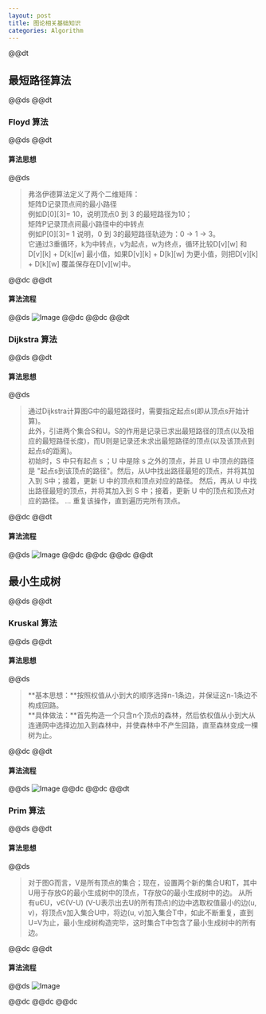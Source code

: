 ```yaml
---  
layout: post  
title: 图论相关基础知识  
categories: Algorithm  
---  
```

@@dt
## 最短路径算法
@@ds
@@dt
### Floyd 算法
@@ds
@@dt
#### 算法思想
@@ds
> 弗洛伊德算法定义了两个二维矩阵：  
> 矩阵D记录顶点间的最小路径  
> 例如D[0][3]= 10，说明顶点0 到 3 的最短路径为10；  
> 矩阵P记录顶点间最小路径中的中转点  
> 例如P[0][3]= 1 说明，0 到 3的最短路径轨迹为：0 -> 1 -> 3。  
> 它通过3重循环，k为中转点，v为起点，w为终点，循环比较D[v][w] 和 D[v][k] + D[k][w] 最小值，如果D[v][k] + D[k][w] 为更小值，则把D[v][k] + D[k][w] 覆盖保存在D[v][w]中。  

@@dc
@@dt
#### 算法流程
@@ds
![Image](https://s3.jpg.cm/2020/09/13/HIznw.jpg)
@@dc
@@dc
@@dt
### Dijkstra 算法
@@ds
@@dt
#### 算法思想
@@ds
> 通过Dijkstra计算图G中的最短路径时，需要指定起点s(即从顶点s开始计算)。  
> 此外，引进两个集合S和U。S的作用是记录已求出最短路径的顶点(以及相应的最短路径长度)，而U则是记录还未求出最短路径的顶点(以及该顶点到起点s的距离)。  
> 初始时，S 中只有起点 s ；U 中是除 s 之外的顶点，并且 U 中顶点的路径是 "起点s到该顶点的路径"。然后，从U中找出路径最短的顶点，并将其加入到 S中；接着，更新 U 中的顶点和顶点对应的路径。 然后，再从 U 中找出路径最短的顶点，并将其加入到 S 中；接着，更新 U 中的顶点和顶点对应的路径。 ... 重复该操作，直到遍历完所有顶点。  

@@dc
@@dt
#### 算法流程
@@ds
![Image](https://s3.jpg.cm/2020/10/14/tg5uz.png)
@@dc
@@dc
@@dc
@@dt
## 最小生成树
@@ds
@@dt
### Kruskal 算法
@@ds
@@dt
#### 算法思想
@@ds
> **基本思想：**按照权值从小到大的顺序选择n-1条边，并保证这n-1条边不构成回路。  
> **具体做法：**首先构造一个只含n个顶点的森林，然后依权值从小到大从连通网中选择边加入到森林中，并使森林中不产生回路，直至森林变成一棵树为止。  

@@dc
@@dt
#### 算法流程
@@ds
![Image](https://s3.jpg.cm/2020/10/14/t2zKL.jpg)
@@dc
@@dc
@@dt
### Prim 算法
@@ds
@@dt
#### 算法思想
@@ds
> 对于图G而言，V是所有顶点的集合；现在，设置两个新的集合U和T，其中U用于存放G的最小生成树中的顶点，T存放G的最小生成树中的边。 从所有uЄU，vЄ(V-U) (V-U表示出去U的所有顶点)的边中选取权值最小的边(u, v)，将顶点v加入集合U中，将边(u, v)加入集合T中，如此不断重复，直到U=V为止，最小生成树构造完毕，这时集合T中包含了最小生成树中的所有边。  

@@dc
@@dt
#### 算法流程
@@ds
![Image](https://s3.jpg.cm/2020/10/14/t22qf.jpg)

@@dc
@@dc
@@dc
